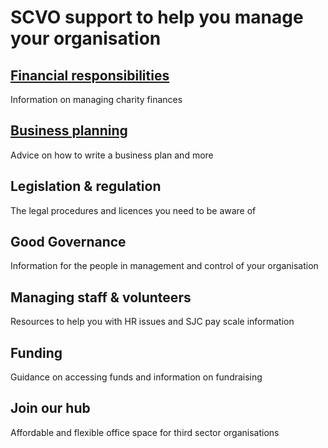# SCVO support to help you manage your organisation
## [Financial responsibilities](finance-business-management/index.md)
Information on managing charity finances
## [Business planning](business-planning/index.md)
Advice on how to write a business plan and more
## Legislation & regulation
The legal procedures and licences you need to be aware of
## Good Governance
Information for the people in management and control of your organisation
## Managing staff & volunteers
Resources to help you with HR issues and SJC pay scale information
## Funding
Guidance on accessing funds and information on fundraising
## Join our hub
Affordable and flexible office space for third sector organisations
